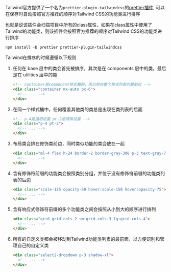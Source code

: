 Tailwind官方提供了一个名为`prettier-plugin-tailwindcss`的[prettier插件](https://github.com/tailwindlabs/prettier-plugin-tailwindcss), 可以在保存时自动按照官方推荐的顺序对Tailwind CSS的功能类进行排序

也就是说该插件会扫描项目中所有的class属性，如果在class属性中使用了Tailwind的功能类，则该插件会按照官方推荐的顺序对Tailwind CSS的功能类进行排序

```shell
npm install -D prettier prettier-plugin-tailwindcss
```



Tailwind在排序的时候遵循以下规则

1. 任何在 base 层中的类会首先被排序，其次是在 components 层中的类，最后是在 utilities 层中的类

   ```html
   <!-- container是component样式桶的，所以他在整个样式列表的最前边 -->
   <div class="container mx-auto px-6">
     <!-- ... -->
   </div>
   ```

   

2. 在同一个样式桶中，任何覆盖其他类的类总是出现在类列表的后面

   ```html
   <!-- p-4是通用设置 pt-2是特殊设置 -->
   <div class="p-4 pt-2">
     <!-- ... -->
   </div>
   ```



3. 布局类会排在修饰类前边，同时类似功能的类会放在一起

   ```html
   <div class="ml-4 flex h-24 border-2 border-gray-300 p-3 text-gray-700 shadow-md">
     <!-- ... -->
   </div>
   ```

   

4. 含有修饰符前缀的功能类会按照类别分组，并位于没有修饰符前缀的功能类列表的后边

   ```html
   <div class="scale-125 opacity-50 hover:scale-150 hover:opacity-75">
     <!-- ... -->
   </div>
   ```

   

5. 含有响应式修饰符前缀的多个功能类之间会按照从小到大的顺序进行排列

   ```html
   <div class="grid grid-cols-2 sm:grid-cols-3 lg:grid-cols-4">
     <!-- ... -->
   </div>
   ```

   

6. 所有的自定义类都会被移动到Tailwind功能类列表的最前面，以方便识别和管理自己的自定义类

   ```html
   <div class="select2-dropdown p-3 shadow-xl">
     <!-- ... -->
   </div>
   ```

   
